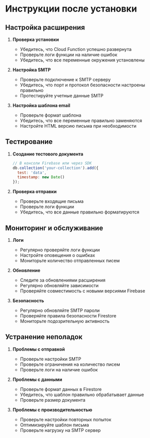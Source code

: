 # Инструкции после установки

## Настройка расширения

1. **Проверка установки**
   - Убедитесь, что Cloud Function успешно развернута
   - Проверьте логи функции на наличие ошибок
   - Убедитесь, что все переменные окружения установлены

2. **Настройка SMTP**
   - Проверьте подключение к SMTP серверу
   - Убедитесь, что порт и протокол безопасности настроены правильно
   - Протестируйте учетные данные SMTP

3. **Настройка шаблона email**
   - Проверьте формат шаблона
   - Убедитесь, что все переменные правильно заменяются
   - Настройте HTML версию письма при необходимости

## Тестирование

1. **Создание тестового документа**
   ```javascript
   // В консоли Firebase или через SDK
   db.collection('your-collection').add({
     test: 'data',
     timestamp: new Date()
   });
   ```

2. **Проверка отправки**
   - Проверьте входящие письма
   - Проверьте логи функции
   - Убедитесь, что все данные правильно форматируются

## Мониторинг и обслуживание

1. **Логи**
   - Регулярно проверяйте логи функции
   - Настройте оповещения о ошибках
   - Мониторьте количество отправленных писем

2. **Обновление**
   - Следите за обновлениями расширения
   - Регулярно обновляйте зависимости
   - Проверяйте совместимость с новыми версиями Firebase

3. **Безопасность**
   - Регулярно обновляйте SMTP пароли
   - Проверяйте правила безопасности Firestore
   - Мониторьте подозрительную активность

## Устранение неполадок

1. **Проблемы с отправкой**
   - Проверьте настройки SMTP
   - Проверьте ограничения на количество писем
   - Проверьте логи на наличие ошибок

2. **Проблемы с данными**
   - Проверьте формат данных в Firestore
   - Убедитесь, что шаблон правильно обрабатывает данные
   - Проверьте размер документа

3. **Проблемы с производительностью**
   - Проверьте настройки повторных попыток
   - Оптимизируйте шаблон письма
   - Проверьте нагрузку на SMTP сервер 